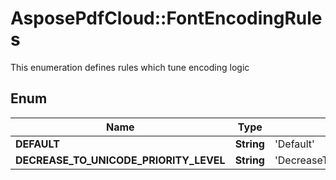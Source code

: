 # AsposePdfCloud::FontEncodingRules
This enumeration defines rules which tune encoding logic

## Enum
Name | Type | Value
------------ | ------------- | -------------
**DEFAULT** | **String** | 'Default'
**DECREASE_TO_UNICODE_PRIORITY_LEVEL** | **String** | 'DecreaseToUnicodePriorityLevel'



